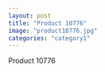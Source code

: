 ```yaml
---
layout: post
title: "Product 10776"
image: "product10776.jpg"
categories: "category1"
---
```

Product 10776
